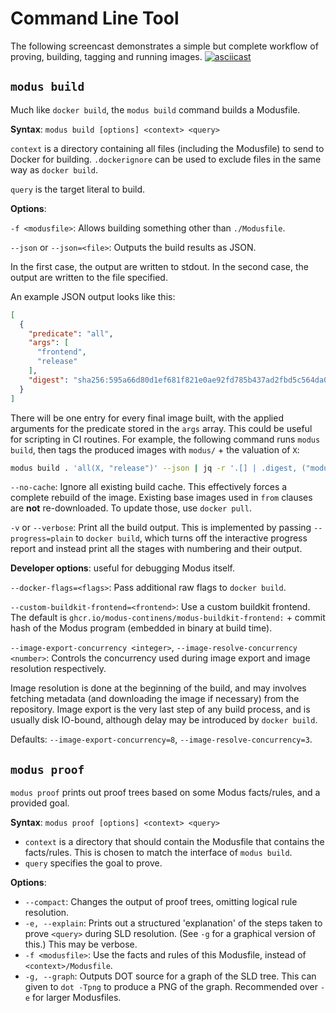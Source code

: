 # Command Line Tool

The following screencast demonstrates a simple but complete workflow of proving, building, tagging and running images.
[![asciicast](https://asciinema.org/a/DelA6wHXgWGaFUhPUnZAdFZDw.svg)](https://asciinema.org/a/DelA6wHXgWGaFUhPUnZAdFZDw)

## `modus build`

Much like `docker build`, the `modus build` command builds a Modusfile.

**Syntax**: `modus build [options] <context> <query>`

`context` is a directory containing all files (including the Modusfile) to send to Docker for building. `.dockerignore` can be used to exclude files in the same way as `docker build`.

`query` is the target literal to build.

**Options**:

`-f <modusfile>`: Allows building something other than `./Modusfile`.

`--json` or `--json=<file>`: Outputs the build results as JSON.

In the first case, the output are written to stdout. In the second case, the output are written to the file specified.

An example JSON output looks like this:

```json
[
  {
    "predicate": "all",
    "args": [
      "frontend",
      "release"
    ],
    "digest": "sha256:595a66d80d1ef681f821e0ae92fd785b437ad2fbd5c564da093f588e37dfd65f"
  }
]
```

There will be one entry for every final image built, with the applied arguments for the predicate stored in the `args` array. This could be useful for scripting in CI routines. For example, the following command runs `modus build`, then tags the produced images with `modus/` + the valuation of `X`:

```sh
modus build . 'all(X, "release")' --json | jq -r '.[] | .digest, ("modus/" + .args[0])' | xargs -L 2 docker tag
```

`--no-cache`: Ignore all existing build cache. This effectively forces a complete rebuild of the image. Existing base images used in `from` clauses are **not** re-downloaded. To update those, use `docker pull`.

`-v` or `--verbose`: Print all the build output. This is implemented by passing `--progress=plain` to `docker build`, which turns off the interactive progress report and instead print all the stages with numbering and their output.


**Developer options**: useful for debugging Modus itself.

`--docker-flags=<flags>`: Pass additional raw flags to `docker build`.

`--custom-buildkit-frontend=<frontend>`: Use a custom buildkit frontend. The default is `ghcr.io/modus-continens/modus-buildkit-frontend:` + commit hash of the Modus program (embedded in binary at build time).

`--image-export-concurrency <integer>`, `--image-resolve-concurrency <number>`: Controls the concurrency used during image export and image resolution respectively.

Image resolution is done at the beginning of the build, and may involves fetching metadata (and downloading the image if necessary) from the repository. Image export is the very last step of any build process, and is usually disk IO-bound, although delay may be introduced by `docker build`.

Defaults: `--image-export-concurrency=8`, `--image-resolve-concurrency=3`.

## `modus proof`

`modus proof` prints out proof trees based on some Modus facts/rules, and a provided goal.

**Syntax**: `modus proof [options] <context> <query>`

- `context` is a directory that should contain the Modusfile that contains the facts/rules.
This is chosen to match the interface of `modus build`.
- `query` specifies the goal to prove.

**Options**:

- `--compact`: Changes the output of proof trees, omitting logical rule resolution.
- `-e, --explain`: Prints out a structured 'explanation' of the steps taken to prove `<query>` during
SLD resolution. (See `-g` for a graphical version of this.)
This may be verbose.
- `-f <modusfile>`: Use the facts and rules of this Modusfile, instead of `<context>/Modusfile`.
- `-g, --graph`: Outputs DOT source for a graph of the SLD tree. This can given to `dot -Tpng` to produce
a PNG of the graph.
Recommended over `-e` for larger Modusfiles.
